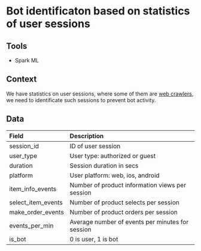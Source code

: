 # Bot identificaton based on statistics of user sessions
## Tools
- Spark ML
## Context
We have statistics on user sessions, where some of them are [web crawlers](https://en.wikipedia.org/wiki/Web_crawler), we need to identificate such sessions to prevent bot activity.
## Data

| Field  | Description |
| :----- | :---------- |
| session_id | ID of user session  |
| user_type | User type: authorized or guest |
| duration | Session duration in secs |
| platform | User platform: web, ios, android |
| item_info_events | Number of product information views per session |
| select_item_events | Number of product selects per session |
| make_order_events | Number of product orders per session |
| events_per_min | Average number of events per minutes for session |
| is_bot | 0 is user, 1 is bot |
